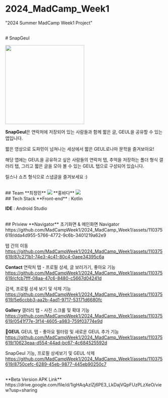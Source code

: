 # 2024_MadCamp_Week1
"2024 Summer MadCamp Week1 Project"

<br/>
# SnapGeul

<img src="https://github.com/MadCampWeek1/2024_MadCamp_Week1/assets/110375619/577f65e1-dc1b-4ee6-a77b-a548f0485c7f" width="250"></img>

**SnapGeul**은 연락처에 저장되어 있는 사람들과 함께 짧은 글, GEUL을 공유할 수 있는 앱입니다.

짧은 영상으로 도파민이 넘쳐나는 세상에서 짧은 GEUL로나마 문학을 즐겨보아요!

해당 앱에는 GEUL을 공유하고 싶은 사람들의 연락처 탭, 추억을 저장하는 폴더 형식 갤러리 탭, 그리고 짧은 글을 모아 볼 수 있는 GEUL 탭으로 구성되어 있습니다.

릴스나 쇼츠 형식으로 스냅글을 즐겨보세요 :)

<br/>
## Team
**최정민** <a href="https://github.com/madcampnewbie"><img src="https://img.shields.io/badge/GitHub-181717?style=flat-square&logo=github&logoColor=white"></a>
**홍바다** <a href="https://github.com/BadaHong"><img src="https://img.shields.io/badge/GitHub-181717?style=flat-square&logo=github&logoColor=white"></a>

<br/>
## Tech Stack
**Front-end** : Kotlin

**IDE** : Android Studio

<br/>
## Priview
**Navigator**
초기화면 & 메인화면 Navigator
https://github.com/MadCampWeek1/2024_MadCamp_Week1/assets/110375619/dda4d955-5766-4772-9c6b-3401219a62e9

탭 간의 이동
https://github.com/MadCampWeek1/2024_MadCamp_Week1/assets/110375619/87c271b1-74e3-4c41-80c4-0aee34395c6a

**Contact**
연락처 탭 - 프로필 상세, 글 보러가기, 좋아요 기능
https://github.com/MadCampWeek1/2024_MadCamp_Week1/assets/110375619/cfcb7fff-08aa-47c6-8480-c5667d04241d

검색, 프로필 상세 보기 및 삭제 기능
https://github.com/MadCampWeek1/2024_MadCamp_Week1/assets/110375619/5e6ccbb3-aa2b-4ad1-9717-53171d6680fc

**Gallery**
갤러리 탭 - 사진 스크롤 및 확대 기능
https://github.com/MadCampWeek1/2024_MadCamp_Week1/assets/110375619/0541f77e-3f14-4605-a983-759f03774e9d

**GEUL**
GEUL 탭 - 좋아요 필터링 및 새로운 GEUL 추가 기능
https://github.com/MadCampWeek1/2024_MadCamp_Week1/assets/110375619/10623eaa-d554-44ad-bc67-4c684525592d

SnapGeul 기능, 프로필 상세보기 및 GEUL 삭제
https://github.com/MadCampWeek1/2024_MadCamp_Week1/assets/110375619/8750cefc-6289-45eb-9877-445eb90250c7


<br/>
**Beta Version APK Link**
https://drive.google.com/file/d/1igHAqAzlZj6PE3_LkDajVQpFUzPLzXeO/view?usp=sharing
